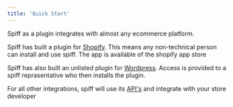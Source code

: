 ```yaml
---
title: 'Quick Start'
---
```


Spiff as a plugin integrates with almost any ecommerce platform. 

Spiff has built a plugin for [Shopify](http://help.spiff.com.au/quick-start/shopify). This means any non-technical person can install and use spiff.  The app is available of the shopify app store 

Spiff has also built an unlisted plugin for [Wordpress](http://help.spiff.com.au/quick-start/wordpress). Access is provided to a spiff reprasentative who then installs the plugin.

For all other integrations, spiff will use its [API's](https://help.spiff.com.au/developer) and integrate with your store developer